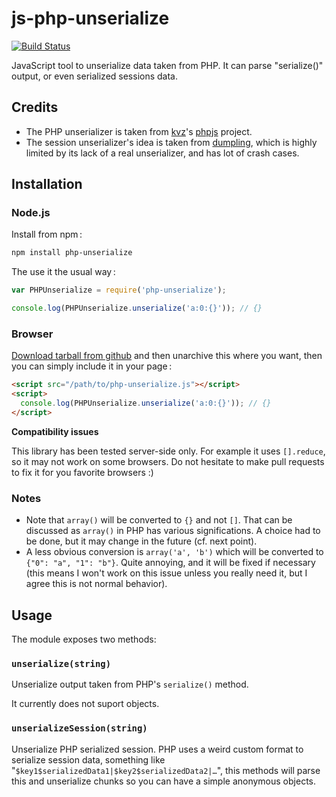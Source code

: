 js-php-unserialize
==================

[![Build Status](https://secure.travis-ci.org/naholyr/js-php-unserialize.png)](http://travis-ci.org/naholyr/js-php-unserialize)

JavaScript tool to unserialize data taken from PHP. It can parse "serialize()" output, or even serialized sessions data.

Credits
-------

* The PHP unserializer is taken from [kvz](https://github.com/kvz)'s [phpjs](https://github.com/kvz/phpjs) project.
* The session unserializer's idea is taken from [dumpling](https://raw.github.com/st-luke/dumpling/), which is highly limited by its lack of a real unserializer, and has lot of crash cases.

Installation
------------

### Node.js

Install from npm :

```sh
npm install php-unserialize
```

The use it the usual way :

```javascript
var PHPUnserialize = require('php-unserialize');

console.log(PHPUnserialize.unserialize('a:0:{}')); // {}
```

### Browser

[Download tarball from github](https://github.com/naholyr/js-php-unserialize/downloads) and then unarchive this where you want, then you can simply include it in your page :

```html
<script src="/path/to/php-unserialize.js"></script>
<script>
  console.log(PHPUnserialize.unserialize('a:0:{}')); // {}
</script>
```

**Compatibility issues**

This library has been tested server-side only. For example it uses `[].reduce`, so it may not work on some browsers. Do not hesitate to make pull requests to fix it for you favorite browsers :)

### Notes

* Note that `array()` will be converted to `{}` and not `[]`. That can be discussed as `array()` in PHP has various significations. A choice had to be done, but it may change in the future (cf. next point).
* A less obvious conversion is `array('a', 'b')` which will be converted to `{"0": "a", "1": "b"}`. Quite annoying, and it will be fixed if necessary (this means I won't work on this issue unless you really need it, but I agree this is not normal behavior).

Usage
-----

The module exposes two methods:

### `unserialize(string)`

Unserialize output taken from PHP's `serialize()` method.

It currently does not suport objects.

### `unserializeSession(string)`

Unserialize PHP serialized session. PHP uses a weird custom format to serialize session data, something like "`$key1$serializedData1|$key2$serializedData2|…`", this methods will parse this and unserialize chunks so you can have a simple anonymous objects.
